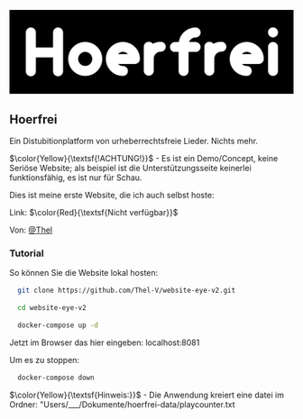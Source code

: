 
![Logo](https://github.com/Thel-V/website-eye-v2/blob/main/src/main/resources/static/pictures/logo.png)

## Hoerfrei

Ein Distubitionplatform von urheberrechtsfreie Lieder. Nichts mehr.

$\color{Yellow}{\textsf{!ACHTUNG!}}$ - Es ist ein Demo/Concept, keine Seriöse Website; als beispiel ist die Unterstützungsseite keinerlei funktionsfähig, es ist nur für Schau.

Dies ist meine erste Website, die ich auch selbst hoste:

Link: $\color{Red}{\textsf{Nicht verfügbar}}$

Von: [@Thel](https://www.github.com/Thel-V) 
###
### Tutorial

So können Sie die Website lokal hosten:

```bash
  git clone https://github.com/Thel-V/website-eye-v2.git
```

```bash
  cd website-eye-v2
```

```bash
  docker-compose up -d
```

Jetzt im Browser das hier eingeben: localhost:8081

Um es zu stoppen:

```bash
  docker-compose down
```

$\color{Yellow}{\textsf{Hinweis:}}$ - Die Anwendung kreiert eine datei im Ordner: "Users/___/Dokumente/hoerfrei-data/playcounter.txt